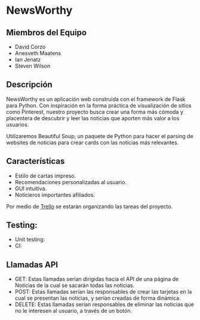 # NewsWorthy

## Miembros del Equipo
- David Corzo
- Anesveth Maatens
- Ian Jenatz
- Steven Wilson

## Descripción

NewsWorthy es un aplicación web construida con el framework de Flask para Python. Con inspiración en la forma práctica de visualización de sitios como Pinterest, nuestro proyecto busca crear una forma más cómoda y placentera de descubrir y leer las noticias que aporten más valor a los usuarios.

Utilizaremos Beautiful Soup, un paquete de Python para hacer el parsing de websites de noticias para crear cards con las noticias más relevantes.

## Características
- Estilo de cartas impreso.
- Recomendaciones personalizadas al usuario.
- GUI intuitiva.
- Noticieros importantes afiliados.


Por medio de [Trello](https://trello.com/b/AltERita/grupo1) se estarán organizando las tareas del proyecto. 

## Testing:
- Unit testing:
- CI: 

## Llamadas API
- GET: Estas llamadas serían dirigidas hacia el API de una página de Noticias de la cual se sacarán todas las noticias.
- POST: Estas llamadas serían las responsables de crear las tarjetas en la cual se presentan las noticias, y serían creadas de forma dinámica.
- DELETE: Estas llamadas serían responsables de eliminar las noticias que no le interesen al usuario, a través de un botón.
